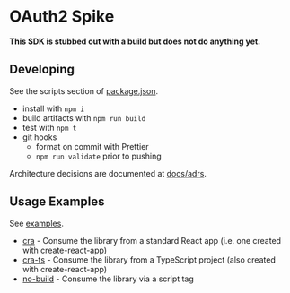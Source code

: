 # OAuth2 Spike

**This SDK is stubbed out with a build but does not do anything yet.**

## Developing

See the scripts section of [package.json](./package.json).

- install with `npm i`
- build artifacts with `npm run build`
- test with `npm t`
- git hooks
  - format on commit with Prettier
  - `npm run validate` prior to pushing

Architecture decisions are documented at [docs/adrs](./docs/adrs).

## Usage Examples

See [examples](./examples/).

- [cra](./examples/cra) - Consume the library from a standard React app (i.e. one created with create-react-app)
- [cra-ts](./examples/cra-ts) - Consume the library from a TypeScript project (also created with create-react-app)
- [no-build](./examples/no-build) - Consume the library via a script tag
